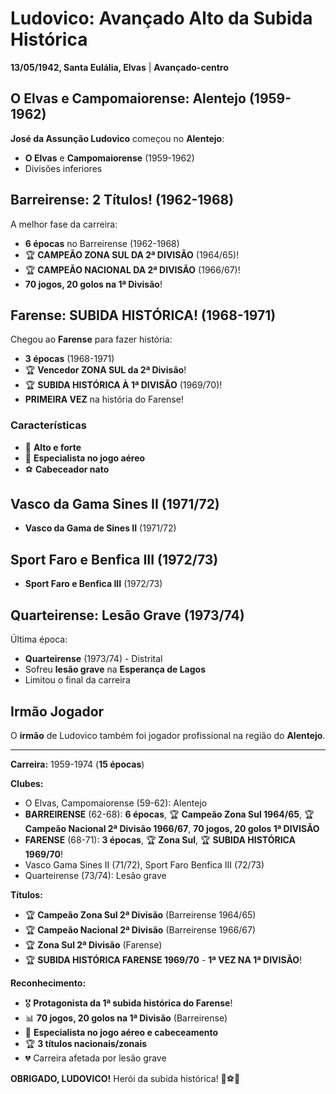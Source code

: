 # Ludovico: Avançado Alto da Subida Histórica

**13/05/1942, Santa Eulália, Elvas** | **Avançado-centro**

## O Elvas e Campomaiorense: Alentejo (1959-1962)

**José da Assunção Ludovico** começou no **Alentejo**:
- **O Elvas** e **Campomaiorense** (1959-1962)
- Divisões inferiores

## Barreirense: 2 Títulos! (1962-1968)

A melhor fase da carreira:
- **6 épocas** no Barreirense (1962-1968)
- 🏆 **CAMPEÃO ZONA SUL DA 2ª DIVISÃO** (1964/65)!
- 🏆 **CAMPEÃO NACIONAL DA 2ª DIVISÃO** (1966/67)!
- **70 jogos, 20 golos na 1ª Divisão**!

## Farense: SUBIDA HISTÓRICA! (1968-1971)

Chegou ao **Farense** para fazer história:
- **3 épocas** (1968-1971)
- 🏆 **Vencedor ZONA SUL da 2ª Divisão**!
- 🏆 **SUBIDA HISTÓRICA À 1ª DIVISÃO** (1969/70)!
- **PRIMEIRA VEZ** na história do Farense!

### Características
- 🎯 **Alto e forte**
- 🏐 **Especialista no jogo aéreo**
- ⚽ **Cabeceador nato**

## Vasco da Gama Sines II (1971/72)

- **Vasco da Gama de Sines II** (1971/72)

## Sport Faro e Benfica III (1972/73)

- **Sport Faro e Benfica III** (1972/73)

## Quarteirense: Lesão Grave (1973/74)

Última época:
- **Quarteirense** (1973/74) - Distrital
- Sofreu **lesão grave** na **Esperança de Lagos**
- Limitou o final da carreira

## Irmão Jogador

O **irmão** de Ludovico também foi jogador profissional na região do **Alentejo**.

---

**Carreira:** 1959-1974 (**15 épocas**)

**Clubes:**
- O Elvas, Campomaiorense (59-62): Alentejo
- **BARREIRENSE** (62-68): **6 épocas**, 🏆 **Campeão Zona Sul 1964/65**, 🏆 **Campeão Nacional 2ª Divisão 1966/67**, **70 jogos, 20 golos 1ª DIVISÃO**
- **FARENSE** (68-71): **3 épocas**, 🏆 **Zona Sul**, 🏆 **SUBIDA HISTÓRICA 1969/70**!
- Vasco Gama Sines II (71/72), Sport Faro Benfica III (72/73)
- Quarteirense (73/74): Lesão grave

**Títulos:**
- 🏆 **Campeão Zona Sul 2ª Divisão** (Barreirense 1964/65)
- 🏆 **Campeão Nacional 2ª Divisão** (Barreirense 1966/67)
- 🏆 **Zona Sul 2ª Divisão** (Farense)
- 🏆 **SUBIDA HISTÓRICA FARENSE 1969/70** - **1ª VEZ NA 1ª DIVISÃO**!

**Reconhecimento:**
- 🎖️ **Protagonista da 1ª subida histórica do Farense**!
- 📊 **70 jogos, 20 golos na 1ª Divisão** (Barreirense)
- 🏐 **Especialista no jogo aéreo e cabeceamento**
- 🏆 **3 títulos nacionais/zonais**
- 💔 Carreira afetada por lesão grave

**OBRIGADO, LUDOVICO!** Herói da subida histórica! 🦁⚽🎯
